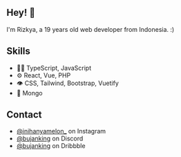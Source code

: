 ## Hey! 👋
I'm Rizkya, a 19 years old web developer from Indonesia. :)

## Skills
- 👨‍💻 TypeScript, JavaScript
- ⚙️ React, Vue, PHP
- 👁️ CSS, Tailwind, Bootstrap, Vuetify
- 💽 Mongo

## Contact
- [@inihanyamelon_](https://www.instagram.com/inihanyamelon_/) on Instagram
- [@bujanking](https://github.com/Bujanking) on Discord
- [@bujanking](https://dribbble.com/Bujanking) on Dribbble

